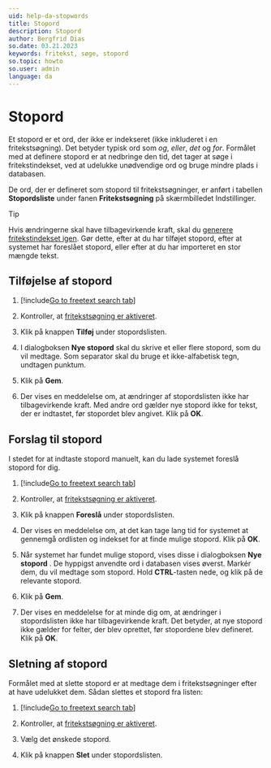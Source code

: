 ```yaml
---
uid: help-da-stopwords
title: Stopord
description: Stopord
author: Bergfrid Dias
so.date: 03.21.2023
keywords: fritekst, søge, stopord
so.topic: howto
so.user: admin
language: da
---
```


# Stopord

Et stopord er et ord, der ikke er indekseret (ikke inkluderet i en fritekstsøgning). Det betyder typisk ord som *og*, *eller*, *det* og *for*. Formålet med at definere stopord er at nedbringe den tid, det tager at søge i fritekstindekset, ved at udelukke unødvendige ord og bruge mindre plads i databasen.

De ord, der er defineret som stopord til fritekstsøgninger, er anført i tabellen **Stopordsliste** under fanen **Fritekstsøgning** på skærmbilledet Indstillinger.

> [!TIP]
> Hvis ændringerne skal have tilbagevirkende kraft, skal du [generere fritekstindekset igen][3]. Gør dette, efter at du har tilføjet stopord, efter at systemet har foreslået stopord, eller efter at du har importeret en stor mængde tekst.

## Tilføjelse af stopord

1. [!include[Go to freetext search tab](../includes/goto-freetext.md)]

1. Kontroller, at [fritekstsøgning er aktiveret][2].

1. Klik på knappen **Tilføj** under stopordslisten.

1. I dialogboksen **Nye stopord** skal du skrive et eller flere stopord, som du vil medtage. Som separator skal du bruge et ikke-alfabetisk tegn, undtagen punktum.

1. Klik på **Gem**.

1. Der vises en meddelelse om, at ændringer af stopordslisten ikke har tilbagevirkende kraft. Med andre ord gælder nye stopord ikke for tekst, der er indtastet, før stopordet blev angivet. Klik på **OK**.

## Forslag til stopord

I stedet for at indtaste stopord manuelt, kan du lade systemet foreslå stopord for dig.

1. [!include[Go to freetext search tab](../includes/goto-freetext.md)]

1. Kontroller, at [fritekstsøgning er aktiveret][2].

1. Klik på knappen **Foreslå** under stopordslisten.

1. Der vises en meddelelse om, at det kan tage lang tid for systemet at gennemgå ordlisten og indekset for at finde mulige stopord. Klik på **OK**.

1. Når systemet har fundet mulige stopord, vises disse i dialogboksen **Nye stopord** . De hyppigst anvendte ord i databasen vises øverst. Markér dem, du vil medtage som stopord. Hold **CTRL**-tasten nede, og klik på de relevante stopord.

1. Klik på **Gem**.

1. Der vises en meddelelse for at minde dig om, at ændringer i stopordslisten ikke har tilbagevirkende kraft. Det betyder, at nye stopord ikke gælder for felter, der blev oprettet, før stopordene blev defineret. Klik på **OK**.

## Sletning af stopord

Formålet med at slette stopord er at medtage dem i fritekstsøgninger efter at have udelukket dem. Sådan slettes et stopord fra listen:

1. [!include[Go to freetext search tab](../includes/goto-freetext.md)]

1. Kontroller, at [fritekstsøgning er aktiveret][2].

1. Vælg det ønskede stopord.

1. Klik på knappen **Slet** under stopordslisten.

<!-- Referenced links -->
[2]: enable.md
[3]: regenerate-index.md

<!-- Referenced images -->
